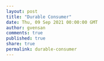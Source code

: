 ```yaml
---
layout: post
title: "Durable Consumer"
date: Thu, 09 Sep 2021 00:00:00 GMT
author: gvensan
comments: true
published: true
share: true
permalink: durable-consumer
---
```

